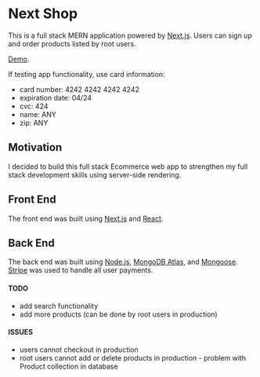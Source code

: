 # Next Shop

This is a full stack MERN application powered by [Next.js](https://nextjs.org/). Users can sign up and order products listed by root users. 

[Demo](https://next-shop-cg1piunrc-elimanzodeleon.vercel.app/).

If testing app functionality, use card information:

- card number: 4242 4242 4242 4242
- expiration date: 04/24
- cvc: 424
- name: ANY
- zip: ANY

## Motivation

I decided to build this full stack Ecommerce web app to strengthen my full stack development skills using server-side rendering.

## Front End

The front end was built using [Next.js](https://nextjs.org/) and [React](https://reactjs.org/).

## Back End

The back end was built using [Node.js](https://nodejs.org/en/), [MongoDB Atlas](https://www.mongodb.com/cloud/atlas), and [Mongoose](https://mongoosejs.com/). [Stripe](https://stripe.com/) was used to handle all user payments.

#### TODO

- add search functionality
- add more products (can be done by root users in production)

#### ISSUES

- users cannot checkout in production
- root users cannot add or delete products in production - problem with Product collection in database
